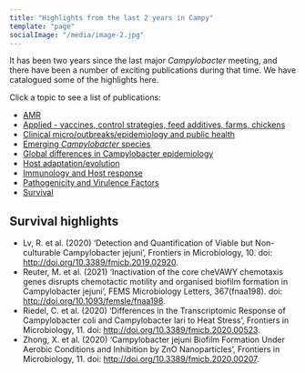 ```yaml
---
title: "Highlights from the last 2 years in Campy"
template: "page"
socialImage: "/media/image-2.jpg"
---
```

It has been two years since the last major *Campylobacter* meeting, and there have been a number of exciting publications during that time. We have catalogued some of the highlights here. 

Click a topic to see a list of publications:

* [AMR](/pages/literature/amr)
* [Applied - vaccines, control strategies, feed additives, farms, chickens](/pages/literature/applied)
* [Clinical micro/outbreaks/epidemiology and public health](/pages/literature/clinical)
* [Emerging *Campylobacter* species](/pages/literature/emerging)
* [Global differences in Campylobacter epidemiology](/pages/literature/global)
* [Host adaptation/evolution](/pages/literature/evolution)
* [Immunology and Host response](/pages/literature/immunology)
* [Pathogenicity and Virulence Factors](/pages/literature/pathogenicity)
* [Survival](/pages/literature/survival)

## Survival highlights

* Lv, R. et al. (2020) ‘Detection and Quantification of Viable but Non-culturable Campylobacter jejuni’, Frontiers in Microbiology, 10. doi: http://doi.org/10.3389/fmicb.2019.02920.
* Reuter, M. et al. (2021) ‘Inactivation of the core cheVAWY chemotaxis genes disrupts chemotactic motility and organised biofilm formation in Campylobacter jejuni’, FEMS Microbiology Letters, 367(fnaa198). doi: http://doi.org/10.1093/femsle/fnaa198.
* Riedel, C. et al. (2020) ‘Differences in the Transcriptomic Response of Campylobacter coli and Campylobacter lari to Heat Stress’, Frontiers in Microbiology, 11. doi: http://doi.org/10.3389/fmicb.2020.00523.
* Zhong, X. et al. (2020) ‘Campylobacter jejuni Biofilm Formation Under Aerobic Conditions and Inhibition by ZnO Nanoparticles’, Frontiers in Microbiology, 11. doi: http://doi.org/10.3389/fmicb.2020.00207.